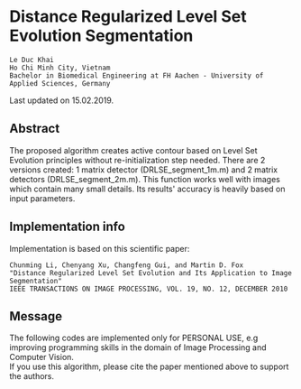 # Distance Regularized Level Set Evolution Segmentation
```
Le Duc Khai
Ho Chi Minh City, Vietnam   
Bachelor in Biomedical Engineering at FH Aachen - University of Applied Sciences, Germany
```
Last updated on 15.02.2019.

## Abstract
The proposed algorithm creates active contour based on Level Set Evolution principles without re-initialization step needed. 
There are 2 versions created: 1 matrix detector (DRLSE_segment_1m.m) and 2 matrix detectors (DRLSE_segment_2m.m). 
This function works well with images which contain many small details. 
Its results' accuracy is heavily based on input parameters.

## Implementation info
Implementation is based on this scientific paper: 
```
Chunming Li, Chenyang Xu, Changfeng Gui, and Martin D. Fox 
"Distance Regularized Level Set Evolution and Its Application to Image Segmentation" 
IEEE TRANSACTIONS ON IMAGE PROCESSING, VOL. 19, NO. 12, DECEMBER 2010
```

## Message
The following codes are implemented only for PERSONAL USE, e.g improving programming skills in the domain of Image Processing and Computer Vision.  
If you use this algorithm, please cite the paper mentioned above to support the authors.


